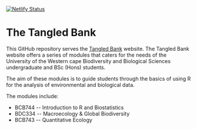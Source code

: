 [![Netlify Status](https://api.netlify.com/api/v1/badges/ed1b0a51-135d-48a2-8964-0a084597291d/deploy-status)](https://app.netlify.com/sites/tangledbank/deploys)

# The Tangled Bank

This GitHub repository serves the [Tangled Bank](http://tangledbank.netlify.app) website. The Tangled Bank website offers a series of modules that caters for the needs of the University of the Western cape Biodiversity and Biological Sciences undergraduate and BSc (Hons) students. 

The aim of these modules is to guide students through the basics of using R for the analysis of environmental and biological data.

The modules include:

* BCB744 -- Introduction to R and Biostatistics
* BDC334 -- Macroecology & Global Biodiversity
* BCB743 -- Quantitative Ecology

